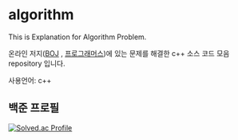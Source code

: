 # algorithm
This is Explanation for Algorithm Problem.

온라인 저지([BOJ](https://www.acmicpc.net/) , [프로그래머스](https://programmers.co.kr/))에 있는 문제를 해결한 c++ 소스 코드 모음 repository 입니다.

사용언어: c++

<h2>백준 프로필</h2>

[![Solved.ac Profile](http://mazassumnida.wtf/api/v2/generate_badge?boj=dkswnkk)](https://solved.ac/dkswnkk/)

